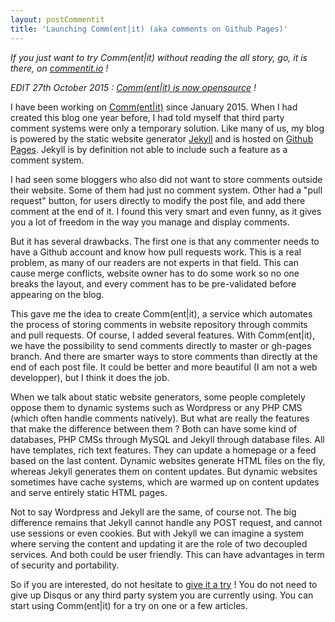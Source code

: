 ```yaml
---
layout: postCommentit
title: 'Launching Comm(ent|it) (aka comments on Github Pages)'
---
```


*If you just want to try Comm(ent|it) without reading the all story, go, it is
there, on [commentit.io](https://commentit.io/) !*

*EDIT 27th October 2015 :
[Comm(ent|it) is now opensource](/2015/10/27/open-sourcing-commentit.io.html)&nbsp;!*

I have been working on [Comm(ent|it)](https://commentit.io) since January 2015.
When I had created this blog one year before, I had told myself that third party
comment systems were only a temporary solution. Like many of us, my blog is
powered by the static website generator <a href="#">Jekyll</a> and is hosted on
<a href="https://pages.github.com">Github Pages</a>. Jekyll is by definition not
able to include such a feature as a comment system.

I had seen some bloggers who also did not want to store comments outside their
website. Some of them had just no comment system. Other had a "pull request"
button, for users directly to modify the post file, and add there comment at
the end of it. I found this very smart and even funny, as it gives you a lot of
freedom in the way you manage and display comments.

But it has several drawbacks. The first one is that any commenter needs to have
a Github account and know how pull requests work. This is a real problem, as many
of our readers are not experts in that field. This can cause merge conflicts,
website owner has to do some work so no one breaks the layout, and every comment
has to be pre-validated before appearing on the blog.

This gave me the idea to create Comm(ent|it), a service which automates the
process of storing comments in website repository through commits and pull
requests. Of course, I added several features. With Comm(ent|it), we have the
possibility to send comments directly to master or gh-pages branch. And there
are smarter ways to store comments than directly at the end of each post file.
It could be better and more beautiful (I am not a web developper), but I think
it does the job.

When we talk about static website generators, some people completely oppose them
to dynamic systems such as Wordpress or any PHP CMS (which often handle comments
natively). But what are really the features that make the difference between
them ? Both can have some kind of databases, PHP CMSs through MySQL and Jekyll
through database files. All have templates, rich text features. They can update
a homepage or a feed based on the last content. Dynamic websites generate HTML
files on the fly, whereas Jekyll generates them on content updates. But
dynamic websites sometimes have cache systems, which are warmed up on content
updates and serve entirely static HTML pages.

Not to say Wordpress and Jekyll are the same, of course not. The big difference
remains that Jekyll cannot handle any POST request, and cannot use sessions or
even cookies. But with Jekyll we can imagine a system where serving the content
and updating it are the role of two decoupled services. And both could be user
friendly. This can have advantages in term of security and portability.

So if you are interested, do not hesitate to
[give it a try](https://commentit.io) ! You do not need to give up Disqus or any
third party system you are currently using. You can start using Comm(ent|it) for
a try on one or a few articles.
